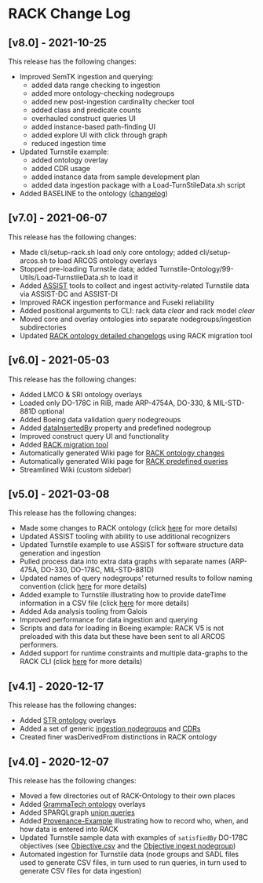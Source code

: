 <!-- markdownlint-disable line-length -->

# RACK Change Log

## [v8.0] - 2021-10-25

This release has the following changes:

- Improved SemTK ingestion and querying:
  - added data range checking to ingestion
  - added more ontology-checking nodegroups
  - added new post-ingestion cardinality checker tool
  - added class and predicate counts
  - overhauled construct queries UI
  - added instance-based path-finding UI
  - added explore UI with click through graph
  - reduced ingestion time
- Updated Turnstile example:
  - added ontology overlay
  - added CDR usage
  - added instance data from sample development plan
  - added data ingestion package with a Load-TurnStileData.sh script
- Added BASELINE to the ontology ([changelog](https://github.com/ge-high-assurance/RACK/wiki/RACK-ontology-detailed-changelogs))

## [v7.0] - 2021-06-07

This release has the following changes:

- Made cli/setup-rack.sh load only core ontology; added cli/setup-arcos.sh to load ARCOS ontology overlays
- Stopped pre-loading Turnstile data; added Turnstile-Ontology/99-Utils/Load-TurnstileData.sh to load it
- Added [ASSIST](https://github.com/ge-high-assurance/RACK/tree/master/assist) tools to collect and ingest activity-related Turnstile data via ASSIST-DC and ASSIST-DI
- Improved RACK ingestion performance and Fuseki reliability
- Added positional arguments to CLI: rack data _clear_ and rack model _clear_
- Moved core and overlay ontologies into separate nodegroups/ingestion subdirectories
- Updated [RACK ontology detailed changelogs](https://github.com/ge-high-assurance/RACK/wiki/RACK-ontology-detailed-changelogs) using RACK migration tool

## [v6.0] - 2021-05-03

This release has the following changes:

- Added LMCO & SRI ontology overlays
- Loaded only DO-178C in RiB, made ARP-4754A, DO-330, & MIL-STD-881D optional
- Added Boeing data validation query nodegreoups
- Added [dataInsertedBy](https://github.com/ge-high-assurance/RACK/wiki/How-to-use-dataInsertedBy) property and predefined nodegroup
- Improved construct query UI and functionality
- Added [RACK migration tool](https://github.com/ge-high-assurance/RACK/tree/master/migration)
- Automatically generated Wiki page for [RACK ontology changes](https://github.com/ge-high-assurance/RACK/wiki/RACK-ontology-detailed-changelogs)
- Automatically generated Wiki page for [RACK predefined queries](https://github.com/ge-high-assurance/RACK/wiki/RACK-Predefined-Queries)
- Streamlined Wiki (custom sidebar)

## [v5.0] - 2021-03-08

This release has the following changes:

- Made some changes to RACK ontology (click [here](https://github.com/ge-high-assurance/RACK/wiki/RACK-v5.0-Ontology-Changelog) for more details)
- Updated ASSIST tooling with ability to use additional recognizers
- Updated Turnstile example to use ASSIST for software structure data generation and ingestion
- Pulled process data into extra data graphs with separate names (ARP-475A, DO-330, DO-178C, MIL-STD-881D)
- Updated names of query nodegroups' returned results to follow naming convention (click [here](https://github.com/ge-high-assurance/RACK/blob/master/nodegroups/queries/README.md) for more details)
- Added example to Turnstile illustrating how to provide dateTime information in a CSV file (click [here](https://github.com/ge-high-assurance/RACK/wiki/RACK-dateTime) for more details)
- Added Ada analysis tooling from Galois
- Improved performance for data ingestion and querying
- Scripts and data for loading in Boeing example: RACK V5 is not preloaded with this data but these have been sent to all ARCOS performers.
- Added support for runtime constraints and multiple data-graphs to the RACK CLI (click [here](https://github.com/ge-high-assurance/RACK/wiki/RACK-CLI) for more details)

## [v4.1] - 2020-12-17

This release has the following changes:

- Added [STR ontology](https://github.com/ge-high-assurance/RACK/tree/master/STR-Ontology) overlays
- Added a set of generic [ingestion nodegroups](https://github.com/ge-high-assurance/RACK/tree/master/nodegroups/ingestion) and [CDRs](https://github.com/ge-high-assurance/RACK/tree/master/nodegroups/CDR)
- Created finer wasDerivedFrom distinctions in RACK ontology

## [v4.0] - 2020-12-07

This release has the following changes:

- Moved a few directories out of RACK-Ontology to their own places
- Added [GrammaTech ontology](https://github.com/ge-high-assurance/RACK/tree/master/GrammaTech-Ontology) overlays
- Added SPARQLgraph [union queries](https://github.com/ge-semtk/semtk/wiki/Queries-Advanced-Topics)
- Added [Provenance-Example](https://github.com/ge-high-assurance/RACK/tree/master/Provenance-Example) illustrating how to record who, when, and how data is entered into RACK
- Updated Turnstile sample data with examples of `satisfiedBy` DO-178C objectives (see [Objective.csv](https://github.com/ge-high-assurance/RACK/blob/master/Turnstile-Ontology/99-Utils/Data/Objective.csv) and the [Objective ingest nodegroup](https://github.com/ge-high-assurance/RACK/blob/master/Turnstile-Ontology/99-Utils/NodeGroups/Ingest-Objective.json))
- Automated ingestion for Turnstile data (node groups and SADL files used to generate CSV files, in turn used to run queries, in turn used to generate CSV files for data ingestion)
